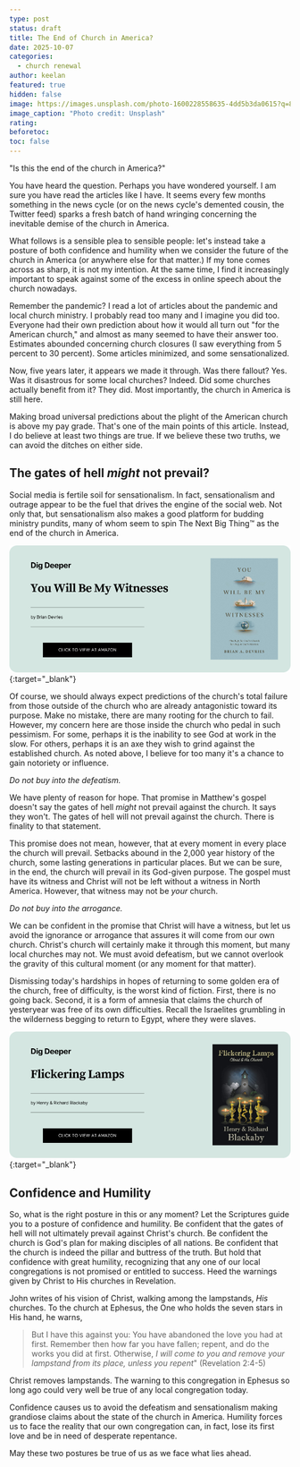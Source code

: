 ```yaml
---
type: post
status: draft
title: The End of Church in America?
date: 2025-10-07
categories:
  - church renewal
author: keelan
featured: true
hidden: false
image: https://images.unsplash.com/photo-1600228558635-4dd5b3da0615?q=80&w=1742&auto=format&fit=crop&ixlib=rb-4.1.0&ixid=M3wxMjA3fDB8MHxwaG90by1wYWdlfHx8fGVufDB8fHx8fA%3D%3D
image_caption: "Photo credit: Unsplash"
rating:
beforetoc:
toc: false
---
```


"Is this the end of the church in America?"

You have heard the question. Perhaps you have wondered yourself. I am sure you have read the articles like I have. It seems every few months something in the news cycle (or on the news cycle's demented cousin, the Twitter feed) sparks a fresh batch of hand wringing concerning the inevitable demise of the church in America.

What follows is a sensible plea to sensible people: let's instead take a posture of both confidence and humility when we consider the future of the church in America (or anywhere else for that matter.) If my tone comes across as sharp, it is not my intention. At the same time, I find it increasingly important to speak against some of the excess in online speech about the church nowadays. 

Remember the pandemic? I read a lot of articles about the pandemic and local church ministry. I probably read too many and I imagine you did too. Everyone had their own prediction about how it would all turn out "for the American church," and almost as many seemed to have their answer too. Estimates abounded concerning church closures (I saw everything from 5 percent to 30 percent). Some articles minimized, and some sensationalized.

Now, five years later, it appears we made it through. Was there fallout? Yes. Was it disastrous for some local churches? Indeed. Did some churches actually benefit from it? They did. Most importantly, the church in America is still here.

Making broad universal predictions about the plight of the American church is above my pay grade. That's one of the main points of this article. Instead, I do believe at least two things are true. If we believe these two truths, we can avoid the ditches on either side.

## The gates of hell *might* not prevail?

Social media is fertile soil for sensationalism. In fact, sensationalism and outrage appear to be the fuel that drives the engine of the social web. Not only that, but sensationalism also makes a good platform for budding ministry pundits, many of whom seem to spin The Next Big Thing™ as the end of the church in America.

[![You Will Be My Witnesses](images/promo/my-witnesses.png)](https://amzn.to/48kkjC7){:target="_blank"}

Of course, we should always expect predictions of the church's total failure from those outside of the church who are already antagonistic toward its purpose. Make no mistake, there are many rooting for the church to fail. However, my concern here are those inside the church who pedal in such pessimism. For some, perhaps it is the inability to see God at work in the slow. For others, perhaps it is an axe they wish to grind against the established church. As noted above, I believe for too many it's a chance to gain notoriety or influence.

*Do not buy into the defeatism.*

We have plenty of reason for hope. That promise in Matthew's gospel doesn't say the gates of hell *might* not prevail against the church. It says they won't. The gates of hell will not prevail against the church. There is finality to that statement. 

This promise does not mean, however, that at every moment in every place the church will prevail. Setbacks abound in the 2,000 year history of the church, some lasting generations in particular places. But we can be sure, in the end, the church will prevail in its God-given purpose. The gospel must have its witness and Christ will not be left without a witness in North America. However, that witness may not be *your* church.

*Do not buy into the arrogance.*

We can be confident in the promise that Christ will have a witness, but let us avoid the ignorance or arrogance that assures it will come from our own church. Christ's church will certainly make it through this moment, but many local churches may not. We must avoid defeatism, but we cannot overlook the gravity of this cultural moment (or any moment for that matter). 

Dismissing today's hardships in hopes of returning to some golden era of the church, free of difficulty, is the worst kind of fiction. First, there is no going back. Second, it is a form of amnesia that claims the church of yesteryear was free of its own difficulties. Recall the Israelites grumbling in the wilderness begging to return to Egypt, where they were slaves.

[![Flickering Lamps](images/promo/flickering-lamps.png)](https://amzn.to/3KBOI58){:target="_blank"}

## Confidence and Humility

So, what is the right posture in this or any moment? Let the Scriptures guide you to a posture of confidence and humility. Be confident that the gates of hell will not ultimately prevail against Christ's church. Be confident the church is God's plan for making disciples of all nations. Be confident that the church is indeed the pillar and buttress of the truth. But hold that confidence with great humility, recognizing that any one of our local congregations is not promised or entitled to success. Heed the warnings given by Christ to His churches in Revelation. 

John writes of his vision of Christ, walking among the lampstands, *His* churches. To the church at Ephesus, the One who holds the seven stars in His hand, he warns, 
>But I have this against you: You have abandoned the love you had at first. Remember then how far you have fallen; repent, and do the works you did at first. Otherwise, *I will come to you and remove your lampstand from its place, unless you repent*" 
>(Revelation 2:4-5)

Christ removes lampstands. The warning to this congregation in Ephesus so long ago could very well be true of any local congregation today.

Confidence causes us to avoid the defeatism and sensationalism making grandiose claims about the state of the church in America. Humility forces us to face the reality that our own congregation can, in fact, lose its first love and be in need of desperate repentance. 

May these two postures be true of us as we face what lies ahead.